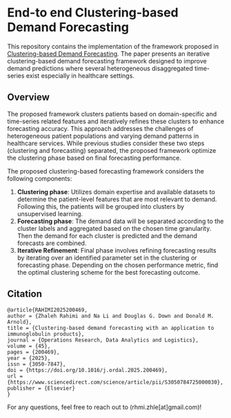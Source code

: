 # End-to end Clustering-based Demand Forecasting
This repository contains the implementation of the framework proposed in [Clustering-based Demand Forecasting](https://www.sciencedirect.com/science/article/pii/S3050784725000030). The paper presents an iterative clustering-based demand forecasting framework designed to improve demand predictions where several heterogeneous disaggregated time-series exist especially in healthcare settings.

## Overview

The proposed framework clusters patients based on domain-specific and time-series related features and iteratively refines these clusters to enhance forecasting accuracy. This approach addresses the challenges of heterogeneous patient populations and varying demand patterns in healthcare services. While previous studies consider these two steps (clustering and forecasting) separated, the proposed framework optimize the clustering phase based on final forecasting performance.


The proposed clustering-based forecasting framework considers the following components:
1. **Clustering phase**:
Utilizes domain expertise and available datasets to determine the patient-level features that are most relevant to demand. Following this, the patients will be grouped into clusters by unsupervised learning.
2. **Forecasting phase**:
The demand data will be separated according to the cluster labels and aggregated based on the chosen time granularity. Then the demand for each cluster is predicted and the demand forecasts are combined.
3. **Iterative Refinement**:
Final phase involves refining forecasting results by iterating over an identified parameter set in the clustering or forecasting phase. Depending on the chosen performance metric, find the optimal clustering scheme for the best forecasting outcome.

## Citation


```
@article{RAHIMI2025200469,
author = {Zhaleh Rahimi and Na Li and Douglas G. Down and Donald M. Arnold},
title = {Clustering-based demand forecasting with an application to immunoglobulin products},
journal = {Operations Research, Data Analytics and Logistics},
volume = {45},
pages = {200469},
year = {2025},
issn = {3050-7847},
doi = {https://doi.org/10.1016/j.ordal.2025.200469},
url = {https://www.sciencedirect.com/science/article/pii/S3050784725000030},
publisher = {Elsevier}
}
```

For any questions, feel free to reach out to (rhmi.zhle[at]gmail.com)!

